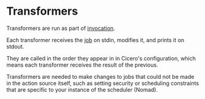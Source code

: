# Transformers

Transformers are run as part of [invocation](invocation.md).

Each transformer receives the [job](action.md#job) on stdin, modifies it, and prints it on stdout.

They are called in the order they appear in in Cicero's configuration,
which means each transformer receives the result of the previous.

Transformers are needed to make changes to jobs that could not be made in the action source itself,
such as setting security or scheduling constraints that are specific to your instance of the scheduler (Nomad).
